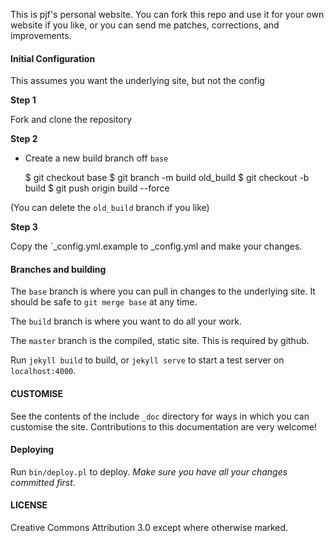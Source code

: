 This is pjf's personal website. You can fork this repo and use it
for your own website if you like, or you can send me patches,
corrections, and improvements.

#### Initial Configuration

This assumes you want the underlying site, but not the config

**Step 1**

Fork and clone the repository

**Step 2**

* Create a new build branch off `base`

    $ git checkout base
    $ git branch -m build old_build
    $ git checkout -b build
    $ git push origin build --force

(You can delete the `old_build` branch if you like)

**Step 3**

Copy the `_config.yml.example to _config.yml and make your changes.

#### Branches and building

The `base` branch is where you can pull in changes to the underlying
site. It should be safe to `git merge base` at any time.

The `build` branch is where you want to do all your work.

The `master` branch is the compiled, static site. This is required
by github.

Run `jekyll build` to build, or `jekyll serve` to start a test
server on `localhost:4000`.

#### CUSTOMISE

See the contents of the include `_doc` directory for ways in
which you can customise the site. Contributions to this documentation
are very welcome!

#### Deploying

Run `bin/deploy.pl` to deploy. *Make sure you have all your changes
committed first*.

#### LICENSE

Creative Commons Attribution 3.0 except where otherwise marked.
